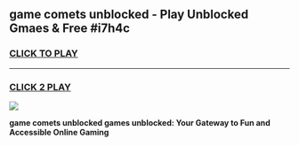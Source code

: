 
## game comets unblocked - Play Unblocked Gmaes & Free #i7h4c
<h3>
<a href="https://premium.freeplayer.one?title=game_comets_unblocked&ref=01M">CLICK TO PLAY</a></h3>
<hr>

<h3>
<a href="https://premium.freeplayer.one?title=game_comets_unblocked&ref=01M">CLICK 2 PLAY</a>
  
</h3>

<a href="https://premium.freeplayer.one?title=game_comets_unblocked&ref=01M"><img src="https://clearcache.store/games.png"></a>


**game comets unblocked games unblocked: Your Gateway to Fun and Accessible Online Gaming**
